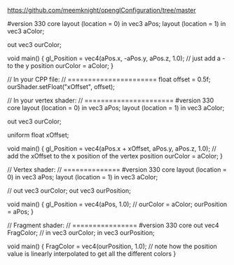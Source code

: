 https://github.com/meemknight/openglConfiguration/tree/master

#version 330 core
layout (location = 0) in vec3 aPos;
layout (location = 1) in vec3 aColor;

out vec3 ourColor;

void main()
{
    gl_Position = vec4(aPos.x, -aPos.y, aPos.z, 1.0); // just add a - to the y position
    ourColor = aColor;
}

// In your CPP file:
// ======================
float offset = 0.5f;
ourShader.setFloat("xOffset", offset);

// In your vertex shader:
// ======================
#version 330 core
layout (location = 0) in vec3 aPos;
layout (location = 1) in vec3 aColor;

out vec3 ourColor;

uniform float xOffset;

void main()
{
    gl_Position = vec4(aPos.x + xOffset, aPos.y, aPos.z, 1.0); // add the xOffset to the x position of the vertex position
    ourColor = aColor;
}


// Vertex shader:
// ==============
#version 330 core
layout (location = 0) in vec3 aPos;
layout (location = 1) in vec3 aColor;

// out vec3 ourColor;
out vec3 ourPosition;

void main()
{
    gl_Position = vec4(aPos, 1.0); 
    // ourColor = aColor;
    ourPosition = aPos;
}

// Fragment shader:
// ================
#version 330 core
out vec4 FragColor;
// in vec3 ourColor;
in vec3 ourPosition;

void main()
{
    FragColor = vec4(ourPosition, 1.0);    // note how the position value is linearly interpolated to get all the different colors
}
